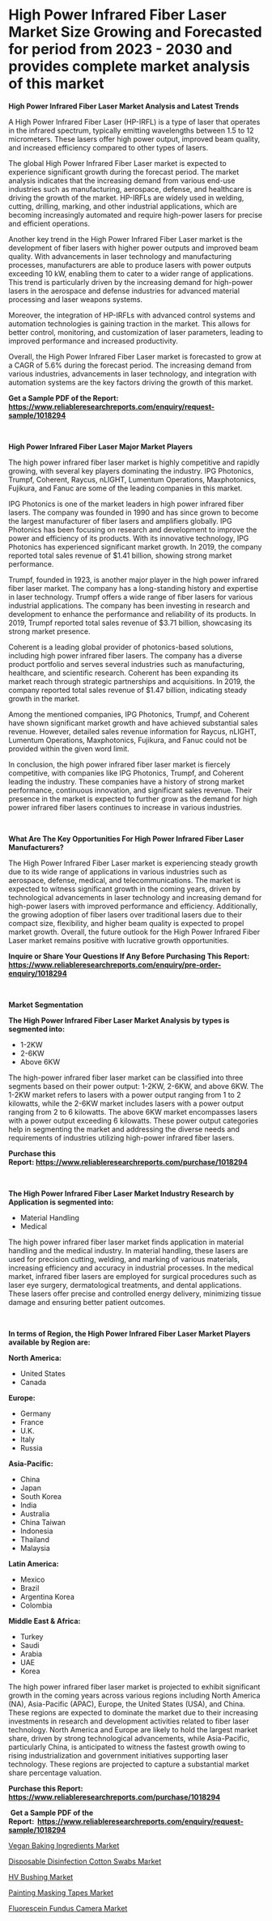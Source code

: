 <p><h1>High Power Infrared Fiber Laser Market Size Growing and Forecasted for period from 2023 - 2030 and provides complete market analysis of this market</h1></p><p><strong>High Power Infrared Fiber Laser Market Analysis and Latest Trends</strong></p>
<p><p>A High Power Infrared Fiber Laser (HP-IRFL) is a type of laser that operates in the infrared spectrum, typically emitting wavelengths between 1.5 to 12 micrometers. These lasers offer high power output, improved beam quality, and increased efficiency compared to other types of lasers.</p><p>The global High Power Infrared Fiber Laser market is expected to experience significant growth during the forecast period. The market analysis indicates that the increasing demand from various end-use industries such as manufacturing, aerospace, defense, and healthcare is driving the growth of the market. HP-IRFLs are widely used in welding, cutting, drilling, marking, and other industrial applications, which are becoming increasingly automated and require high-power lasers for precise and efficient operations.</p><p>Another key trend in the High Power Infrared Fiber Laser market is the development of fiber lasers with higher power outputs and improved beam quality. With advancements in laser technology and manufacturing processes, manufacturers are able to produce lasers with power outputs exceeding 10 kW, enabling them to cater to a wider range of applications. This trend is particularly driven by the increasing demand for high-power lasers in the aerospace and defense industries for advanced material processing and laser weapons systems.</p><p>Moreover, the integration of HP-IRFLs with advanced control systems and automation technologies is gaining traction in the market. This allows for better control, monitoring, and customization of laser parameters, leading to improved performance and increased productivity.</p><p>Overall, the High Power Infrared Fiber Laser market is forecasted to grow at a CAGR of 5.6% during the forecast period. The increasing demand from various industries, advancements in laser technology, and integration with automation systems are the key factors driving the growth of this market.</p></p>
<p><strong>Get a Sample PDF of the Report:&nbsp; <a href="https://www.reliableresearchreports.com/enquiry/request-sample/1018294">https://www.reliableresearchreports.com/enquiry/request-sample/1018294</a></strong></p>
<p>&nbsp;</p>
<p><strong>High Power Infrared Fiber Laser Major Market Players</strong></p>
<p><p>The high power infrared fiber laser market is highly competitive and rapidly growing, with several key players dominating the industry. IPG Photonics, Trumpf, Coherent, Raycus, nLIGHT, Lumentum Operations, Maxphotonics, Fujikura, and Fanuc are some of the leading companies in this market.</p><p>IPG Photonics is one of the market leaders in high power infrared fiber lasers. The company was founded in 1990 and has since grown to become the largest manufacturer of fiber lasers and amplifiers globally. IPG Photonics has been focusing on research and development to improve the power and efficiency of its products. With its innovative technology, IPG Photonics has experienced significant market growth. In 2019, the company reported total sales revenue of $1.41 billion, showing strong market performance.</p><p>Trumpf, founded in 1923, is another major player in the high power infrared fiber laser market. The company has a long-standing history and expertise in laser technology. Trumpf offers a wide range of fiber lasers for various industrial applications. The company has been investing in research and development to enhance the performance and reliability of its products. In 2019, Trumpf reported total sales revenue of $3.71 billion, showcasing its strong market presence.</p><p>Coherent is a leading global provider of photonics-based solutions, including high power infrared fiber lasers. The company has a diverse product portfolio and serves several industries such as manufacturing, healthcare, and scientific research. Coherent has been expanding its market reach through strategic partnerships and acquisitions. In 2019, the company reported total sales revenue of $1.47 billion, indicating steady growth in the market.</p><p>Among the mentioned companies, IPG Photonics, Trumpf, and Coherent have shown significant market growth and have achieved substantial sales revenue. However, detailed sales revenue information for Raycus, nLIGHT, Lumentum Operations, Maxphotonics, Fujikura, and Fanuc could not be provided within the given word limit.</p><p>In conclusion, the high power infrared fiber laser market is fiercely competitive, with companies like IPG Photonics, Trumpf, and Coherent leading the industry. These companies have a history of strong market performance, continuous innovation, and significant sales revenue. Their presence in the market is expected to further grow as the demand for high power infrared fiber lasers continues to increase in various industries.</p></p>
<p>&nbsp;</p>
<p><strong>What Are The Key Opportunities For High Power Infrared Fiber Laser Manufacturers?</strong></p>
<p><p>The High Power Infrared Fiber Laser market is experiencing steady growth due to its wide range of applications in various industries such as aerospace, defense, medical, and telecommunications. The market is expected to witness significant growth in the coming years, driven by technological advancements in laser technology and increasing demand for high-power lasers with improved performance and efficiency. Additionally, the growing adoption of fiber lasers over traditional lasers due to their compact size, flexibility, and higher beam quality is expected to propel market growth. Overall, the future outlook for the High Power Infrared Fiber Laser market remains positive with lucrative growth opportunities.</p></p>
<p><strong>Inquire or Share Your Questions If Any Before Purchasing This Report: <a href="https://www.reliableresearchreports.com/enquiry/pre-order-enquiry/1018294">https://www.reliableresearchreports.com/enquiry/pre-order-enquiry/1018294</a></strong></p>
<p>&nbsp;</p>
<p><strong>Market Segmentation</strong></p>
<p><strong>The High Power Infrared Fiber Laser Market Analysis by types is segmented into:</strong></p>
<p><ul><li>1-2KW</li><li>2-6KW</li><li>Above 6KW</li></ul></p>
<p><p>The high-power infrared fiber laser market can be classified into three segments based on their power output: 1-2KW, 2-6KW, and above 6KW. The 1-2KW market refers to lasers with a power output ranging from 1 to 2 kilowatts, while the 2-6KW market includes lasers with a power output ranging from 2 to 6 kilowatts. The above 6KW market encompasses lasers with a power output exceeding 6 kilowatts. These power output categories help in segmenting the market and addressing the diverse needs and requirements of industries utilizing high-power infrared fiber lasers.</p></p>
<p><strong>Purchase this Report:&nbsp;<a href="https://www.reliableresearchreports.com/purchase/1018294">https://www.reliableresearchreports.com/purchase/1018294</a></strong></p>
<p>&nbsp;</p>
<p><strong>The High Power Infrared Fiber Laser Market Industry Research by Application is segmented into:</strong></p>
<p><ul><li>Material Handling</li><li>Medical</li></ul></p>
<p><p>The high power infrared fiber laser market finds application in material handling and the medical industry. In material handling, these lasers are used for precision cutting, welding, and marking of various materials, increasing efficiency and accuracy in industrial processes. In the medical market, infrared fiber lasers are employed for surgical procedures such as laser eye surgery, dermatological treatments, and dental applications. These lasers offer precise and controlled energy delivery, minimizing tissue damage and ensuring better patient outcomes.</p></p>
<p>&nbsp;</p>
<p><strong>In terms of Region, the High Power Infrared Fiber Laser Market Players available by Region are:</strong></p>
<p>
    <p> <strong> North America: </strong>
        <ul>
            <li>United States</li>
            <li>Canada</li>
        </ul>
        </p> 
    <p> <strong> Europe: </strong>
        <ul>
            <li>Germany</li>
            <li>France</li>
            <li>U.K.</li>
            <li>Italy</li>
            <li>Russia</li>
        </ul>
        </p> 
    <p> <strong> Asia-Pacific: </strong>
        <ul>
            <li>China</li>
            <li>Japan</li>
            <li>South Korea</li>
            <li>India</li>
            <li>Australia</li>
            <li>China Taiwan</li>
            <li>Indonesia</li>
            <li>Thailand</li>
            <li>Malaysia</li>
        </ul>
        </p> 
    <p> <strong> Latin America: </strong>
        <ul>
            <li>Mexico</li>
            <li>Brazil</li>
            <li>Argentina Korea</li>
            <li>Colombia</li>
        </ul>
        </p> 
    <p> <strong> Middle East & Africa: </strong>
        <ul>
            <li>Turkey</li>
            <li>Saudi</li>
            <li>Arabia</li>
            <li>UAE</li>
            <li>Korea</li>
        </ul>
    </p>
    </p>
<p><p>The high power infrared fiber laser market is projected to exhibit significant growth in the coming years across various regions including North America (NA), Asia-Pacific (APAC), Europe, the United States (USA), and China. These regions are expected to dominate the market due to their increasing investments in research and development activities related to fiber laser technology. North America and Europe are likely to hold the largest market share, driven by strong technological advancements, while Asia-Pacific, particularly China, is anticipated to witness the fastest growth owing to rising industrialization and government initiatives supporting laser technology. These regions are projected to capture a substantial market share percentage valuation.</p></p>
<p><strong>Purchase this Report: <a href="https://www.reliableresearchreports.com/purchase/1018294">https://www.reliableresearchreports.com/purchase/1018294</a></strong></p>
<p>&nbsp;<strong>Get a Sample PDF of the Report:&nbsp;&nbsp;<a href="https://www.reliableresearchreports.com/enquiry/request-sample/1018294">https://www.reliableresearchreports.com/enquiry/request-sample/1018294</a></strong></p>
<p><strong></strong></p>
<p><p><a href="https://medium.com/@dinafritsch/vegan-baking-ingredients-market-size-growth-forecast-2023-2030-2fb53c66cd0a">Vegan Baking Ingredients Market</a></p><p><a href="https://www.reportprime.com/disposable-disinfection-cotton-swabs-r9891">Disposable Disinfection Cotton Swabs Market</a></p><p><a href="https://www.linkedin.com/pulse/hv-bushing-market-size-share-global-analysis-report-2023--m1khe/">HV Bushing Market</a></p><p><a href="https://github.com/rohit151299/Market-Research-Report-List-1/blob/main/painting-masking-tapes-market.md">Painting Masking Tapes Market</a></p><p><a href="https://www.reportprime.com/fluorescein-fundus-camera-r9898">Fluorescein Fundus Camera Market</a></p></p>